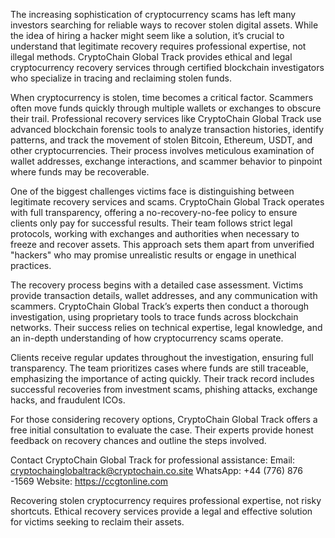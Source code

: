 The increasing sophistication of cryptocurrency scams has left many investors searching for reliable ways to recover stolen digital assets. While the idea of hiring a hacker might seem like a solution, it’s crucial to understand that legitimate recovery requires professional expertise, not illegal methods. CryptoChain Global Track provides ethical and legal cryptocurrency recovery services through certified blockchain investigators who specialize in tracing and reclaiming stolen funds.

When cryptocurrency is stolen, time becomes a critical factor. Scammers often move funds quickly through multiple wallets or exchanges to obscure their trail. Professional recovery services like CryptoChain Global Track use advanced blockchain forensic tools to analyze transaction histories, identify patterns, and track the movement of stolen Bitcoin, Ethereum, USDT, and other cryptocurrencies. Their process involves meticulous examination of wallet addresses, exchange interactions, and scammer behavior to pinpoint where funds may be recoverable.

One of the biggest challenges victims face is distinguishing between legitimate recovery services and scams. CryptoChain Global Track operates with full transparency, offering a no-recovery-no-fee policy to ensure clients only pay for successful results. Their team follows strict legal protocols, working with exchanges and authorities when necessary to freeze and recover assets. This approach sets them apart from unverified "hackers" who may promise unrealistic results or engage in unethical practices.

The recovery process begins with a detailed case assessment. Victims provide transaction details, wallet addresses, and any communication with scammers. CryptoChain Global Track’s experts then conduct a thorough investigation, using proprietary tools to trace funds across blockchain networks. Their success relies on technical expertise, legal knowledge, and an in-depth understanding of how cryptocurrency scams operate.

Clients receive regular updates throughout the investigation, ensuring full transparency. The team prioritizes cases where funds are still traceable, emphasizing the importance of acting quickly. Their track record includes successful recoveries from investment scams, phishing attacks, exchange hacks, and fraudulent ICOs.

For those considering recovery options, CryptoChain Global Track offers a free initial consultation to evaluate the case. Their experts provide honest feedback on recovery chances and outline the steps involved.

Contact CryptoChain Global Track for professional assistance:
Email: cryptochainglobaltrack@cryptochain.co.site
WhatsApp: +44 (776) 876 -1569
Website: https://ccgtonline.com

Recovering stolen cryptocurrency requires professional expertise, not risky shortcuts. Ethical recovery services provide a legal and effective solution for victims seeking to reclaim their assets.
